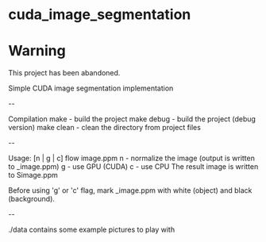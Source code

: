 cuda_image_segmentation
=======================
# Warning
This project has been abandoned.

Simple CUDA image segmentation implementation

--

Compilation
make - build the project
make debug - build the project (debug version)
make clean - clean the directory from project files

--

Usage: [n | g | c] flow image.ppm
    n - normalize the image (output is written to _image.ppm)
    g - use GPU (CUDA)
    c - use CPU
The result image is written to Simage.ppm

Before using 'g' or 'c' flag, mark \_image.ppm with white (object) and black
(background).

--

./data contains some example pictures to play with
